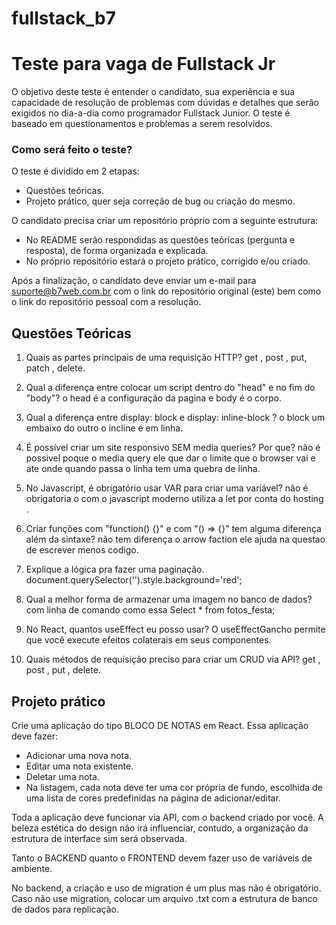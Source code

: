 # fullstack_b7

# Teste para vaga de Fullstack Jr

O objetivo deste teste é entender o candidato, sua experiência e sua capacidade de resolução de problemas com dúvidas e detalhes que serão exigidos no dia-a-dia como programador Fullstack Junior.
O teste é baseado em questionamentos e problemas a serem resolvidos.

### Como será feito o teste?
O teste é dividido em 2 etapas:
- Questões teóricas.
- Projeto prático, quer seja correção de bug ou criação do mesmo.

O candidato precisa criar um repositório próprio com a seguinte estrutura:
- No README serão respondidas as questões teóricas (pergunta e resposta), de forma organizada e explicada.
- No próprio repositório estará o projeto prático, corrigido e/ou criado.

Após a finalização, o candidato deve enviar um e-mail para suporte@b7web.com.br com o link do repositório original (este) bem como o link do repositório pessoal com a resolução.

## Questões Teóricas

1. Quais as partes principais de uma requisição HTTP?
   get , post , put, patch , delete.

2. Qual a diferença entre colocar um script dentro do "head" e no fim do "body"?
   o head é a configuração da pagina e body é o corpo.

3. Qual a diferença entre display: block e display: inline-block ?
   o block um embaixo do outro o  incline é em linha.
   
4. É possível criar um site responsivo SEM media queries? Por que?
   não é possivel poque o media query ele que dar o limite que o browser vai e ate onde quando passa o linha tem uma quebra de linha.

5. No Javascript, é obrigatório usar VAR para criar uma variável?
   não é obrigatoria o com o javascript moderno utiliza a let por conta do hosting .

6. Criar funções com "function() {}" e com "() => {}" tem alguma diferença além da sintaxe?
   não tem diferença o arrow faction ele ajuda na questao de escrever menos codigo.

7. Explique a lógica pra fazer uma paginação.
   document.querySelector('').style.background='red';
    
8. Qual a melhor forma de armazenar uma imagem no banco de dados?
   com linha de comando como essa  Select * from fotos_festa; 

9. No React, quantos useEffect eu posso usar?
O useEffectGancho permite que você execute efeitos colaterais em seus componentes.

10. Quais métodos de requisição preciso para criar um CRUD via API?
  get , post , put , delete.

## Projeto prático

Crie uma aplicação do tipo BLOCO DE NOTAS em React. Essa aplicação deve fazer:
- Adicionar uma nova nota.
- Editar uma nota existente.
- Deletar uma nota.
- Na listagem, cada nota deve ter uma cor própria de fundo, escolhida de uma lista de cores predefinidas na página de adicionar/editar.

Toda a aplicação deve funcionar via API, com o backend criado por você.
A beleza estética do design não irá influenciar, contudo, a organização da estrutura de interface sim será observada.

Tanto o BACKEND quanto o FRONTEND devem fazer uso de variáveis de ambiente.

No backend, a criação e uso de migration é um plus mas não é obrigatório. Caso não use migration, colocar um arquivo .txt com a estrutura de banco de dados para replicação.
